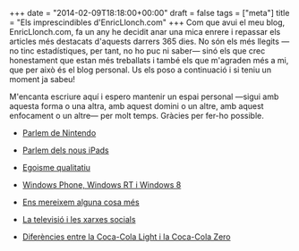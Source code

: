 +++
date = "2014-02-09T18:18:00+00:00"
draft = false
tags = ["meta"]
title = "Els imprescindibles d'EnricLlonch.com"
+++
Com que avui el meu blog, EnricLlonch.com, fa un any he decidit anar una mica enrere i repassar els articles més destacats d'aquests darrers 365 dies. No són els més llegits —no tinc estadístiques, per tant, no ho puc ni saber— sinó els que crec honestament que estan més treballats i també els que m'agraden més a mi, que per això és el blog personal. Us els poso a continuació i si teniu un moment ja sabeu! 

M'encanta escriure aquí i espero mantenir un espai personal —sigui amb aquesta forma o una altra, amb aquest domini o un altre, amb aquest enfocament o un altre— per molt temps. Gràcies per fer-ho possible.

- [Parlem de Nintendo](http://enricllonch.com/post/71001889058/parlem-de-nintendo)

- [Parlem dels nous iPads](http://enricllonch.com/post/65891594134/parlem-dels-nous-ipads)

- [Egoisme qualitatiu](http://enricllonch.com/post/65544102273/egoisme-qualitatiu)

- [Windows Phone, Windows RT i Windows 8](http://enricllonch.com/post/60649573609/windows-phone-windows-rt-i-windows-8)

- [Ens mereixem alguna cosa més](http://enricllonch.com/post/59755208866/ens-mereixem-alguna-cosa-mes)

- [La televisió i les xarxes socials](http://enricllonch.com/post/50332409411/la-televisio-i-les-xarxes-socials)

- [Diferències entre la Coca-Cola Light i la Coca-Cola Zero](http://enricllonch.com/post/46747675522/diferencies-entre-la-coca-cola-light-i-la-coca-cola)